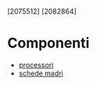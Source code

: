 [2075512]
[2082864]
# Componenti
- [processori](componenti/processori.md)
- [schede madri](componenti/schede_madri.md)
